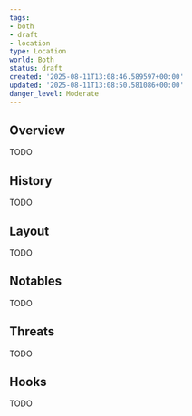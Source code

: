 ```yaml
---
tags:
- both
- draft
- location
type: Location
world: Both
status: draft
created: '2025-08-11T13:08:46.589597+00:00'
updated: '2025-08-11T13:08:50.581086+00:00'
danger_level: Moderate
---
```



## Overview

TODO
## History

TODO
## Layout

TODO
## Notables

TODO
## Threats

TODO
## Hooks

TODO
